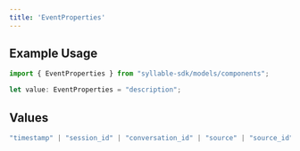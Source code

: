 ```yaml
---
title: 'EventProperties'
---
```


## Example Usage

```typescript
import { EventProperties } from "syllable-sdk/models/components";

let value: EventProperties = "description";
```

## Values

```typescript
"timestamp" | "session_id" | "conversation_id" | "source" | "source_id" | "category" | "type" | "user_id" | "description" | "attributes"
```
